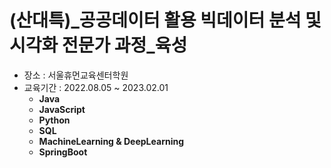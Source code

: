 # (산대특)_공공데이터 활용 빅데이터 분석 및 시각화 전문가 과정_육성
- 장소 : 서울휴먼교육센터학원
- 교육기간 : 2022.08.05 ~ 2023.02.01
    - **Java**
    - **JavaScript**
    - **Python**
    - **SQL**
    - **MachineLearning & DeepLearning**
    - **SpringBoot**